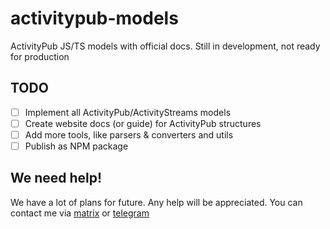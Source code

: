 # activitypub-models
ActivityPub JS/TS models with official docs. Still in development, not ready for production

## TODO
 - [ ] Implement all ActivityPub/ActivityStreams models
 - [ ] Create website docs (or guide) for ActivityPub structures
 - [ ] Add more tools, like parsers & converters and utils
 - [ ] Publish as NPM package

## We need help!
We have a lot of plans for future. Any help will be appreciated. You can contact me via [matrix](https://matrix.to/#/@siranweb:matrix.org) or [telegram](https://t.me/KirillG_web) 
